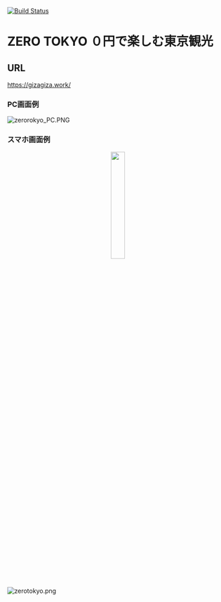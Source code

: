 [![Build Status](https://travis-ci.org/gizaju10/django.svg?branch=master)](https://travis-ci.org/gizaju10/django)

# ZERO TOKYO ０円で楽しむ東京観光

## URL
https://gizagiza.work/
### PC画面例
![zerorokyo_PC.PNG](https://giza-s3.s3-ap-northeast-1.amazonaws.com/zerorokyo_PC.PNG)

### スマホ画面例
<center><img src="https://giza-s3.s3-ap-northeast-1.amazonaws.com/Screenshot_20200622-202057.png" width=25%></center>

![zerotokyo.png](https://giza-s3.s3-ap-northeast-1.amazonaws.com/zerotokyo.png)

